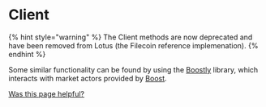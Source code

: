 # Client

{% hint style="warning" %}
The Client methods are now deprecated and have been removed from Lotus (the Filecoin reference implemenation).
{% endhint %}

Some similar functionality can be found by using the [Boostly](https://github.com/filecoin-shipyard/boostly) library, which interacts with market actors provided by [Boost](https://boost.filecoin.io/).



[Was this page helpful?](https://airtable.com/apppq4inOe4gmSSlk/pagoZHC2i1iqgphgl/form?prefill\_Page+URL=https://docs.filecoin.io/reference/json-rpc/client)
